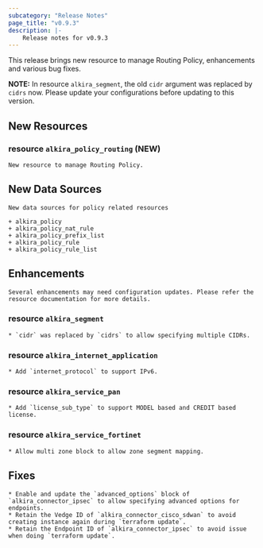 ```yaml
---
subcategory: "Release Notes"
page_title: "v0.9.3"
description: |-
    Release notes for v0.9.3
---
```


This release brings new resource to manage Routing Policy,
enhancements and various bug fixes.

**NOTE:** In resource `alkira_segment`, the old `cidr` argument was
replaced by `cidrs` now. Please update your configurations before
updating to this version.


## New Resources

### resource `alkira_policy_routing` (**NEW**)

    New resource to manage Routing Policy.


## New Data Sources

    New data sources for policy related resources

    + alkira_policy
    + alkira_policy_nat_rule
    + alkira_policy_prefix_list
    + alkira_policy_rule
    + alkira_policy_rule_list


## Enhancements

    Several enhancements may need configuration updates. Please refer the
    resource documentation for more details.

### resource `alkira_segment`

    * `cidr` was replaced by `cidrs` to allow specifying multiple CIDRs.

### resource `alkira_internet_application`

    * Add `internet_protocol` to support IPv6.

### resource `alkira_service_pan`

    * Add `license_sub_type` to support MODEL based and CREDIT based license.

### resource `alkira_service_fortinet`

    * Allow multi zone block to allow zone segment mapping.


## Fixes

    * Enable and update the `advanced_options` block of `alkira_connector_ipsec` to allow specifying advanced options for endpoints.
    * Retain the Vedge ID of `alkira_connector_cisco_sdwan` to avoid creating instance again during `terraform update`.
    * Retain the Endpoint ID of `alkira_connector_ipsec` to avoid issue when doing `terraform update`.
